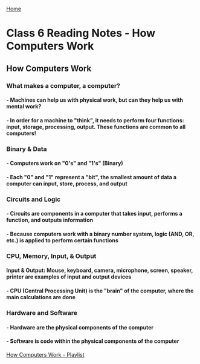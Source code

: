 [Home](https://pgmorales76.github.io/reading_notes/)

# Class 6 Reading Notes - How Computers Work

## How Computers Work

### What makes a computer, a computer?

#### - Machines can help us with physical work, but can they help us with mental work?

#### - In order for a machine to "think", it needs to perform four functions: input, storage, processing, output. These functions are common to all computers!

### Binary & Data

#### - Computers work on "0's" and "1's" (Binary)

#### - Each "0" and "1" represent a "bit", the smallest amount of data a computer can input, store, process, and output

### Circuits and Logic

#### - Circuits are components in a computer that takes input, performs a function, and outputs information

#### - Because computers work with a binary number system, logic (AND, OR, etc.) is applied to perform certain functions

### CPU, Memory, Input, & Output

#### Input & Output: Mouse, keyboard, camera, microphone, screen, speaker, printer are examples of input and output devices

#### - CPU (Central Processing Unit) is the "brain" of the computer, where the main calculations are done

### Hardware and Software

#### - Hardware are the physical components of the computer

#### - Software is code within the physical components of the computer

[How Computers Work - Playlist](https://www.youtube.com/playlist?list=PLzdnOPI1iJNcsRwJhvksEo1tJqjIqWbN-)